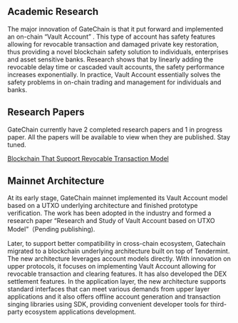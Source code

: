 

## Academic Research ##

<!--In  terms of academic research,  GateChain’s main invention is an on-chain “Vault Account”, which  has important safe features to restore lost private key and revoke  stolen asset, providing a novel  solution to blockchain asset safety for individuals,  enterprises and banks, where asset safety is sensitive. Research shows that by linearly adding the revocable delay time and the cascaded Vault Accounts, safety increases exponentially. In practice, it can  completely solve the  blockchain asset safe storage  problems for both individual and banks.  Academic research is available to view later.--->


The major innovation of GateChain is that it put forward and implemented   an  on-chain “Vault Account” . This type of account has safety features allowing for revocable transaction and damaged private key restoration, thus providing a novel blockchain safety solution to individuals, enterprises and asset sensitive banks.  Research shows that by linearly adding the revocable delay time or cascaded vault accounts, the safety performance increases exponentially. In practice, Vault Account  essentially solves the safety problems  in on-chain trading and management  for individuals and banks.



## Research Papers ##

GateChain currently  have 2 completed research papers and  1 in progress paper.  All the papers will be available to view when they are published. Stay tuned.

[Blockchain That Support Revocable Transaction Model](https://arxiv.org/abs/2001.11259)

## Mainnet Architecture ###

<!--At its early stage, GateChain mainnet  developed a UTXO underlying architecture and built the vault account model on top of it  to  verify the prototype.It also  made an academic research paper around  Vault Account based on UTXO model (will publish later).Later, to better support cross-chain ecosystem,  Gatechain migrated to  a blockchain underlying architecture built on top of Tendermint. Leveraging  account models directly  and innovation on upper layer protocols,it centers its focus on implementing the  Vault Account  that has  revocable transaction and clearing features and develops the DEX  settlement features. It builds a complete application layer and provides standard interfaces to meet a variety of demands from upper layer applications.   GateChain also offers developer tools  like offline  account generation and transaction singing libraries using SDK, making  third-party development more simple.-->

At its early stage, GateChain mainnet  implemented its Vault Account model based on a UTXO underlying architecture  and finished prototype verification. The work has been adopted in the industry and formed a research paper “Research and Study of Vault Account based on UTXO Model”（Pending publishing).

Later, to support  better compatibility in cross-chain ecosystem,  Gatechain migrated to  a blockchain underlying architecture built on top of Tendermint. The new architecture  leverages account models directly. With  innovation on upper protocols, it focuses  on implementing  Vault Account  allowing for  revocable transaction and clearing features. It has also developed  the DEX  settlement features. In the application layer, the new architecture supports standard interfaces that can meet various demands from upper layer applications and it  also offers offline  account generation and transaction singing libraries using SDK, providing convenient developer tools for third-party ecosystem applications development.



